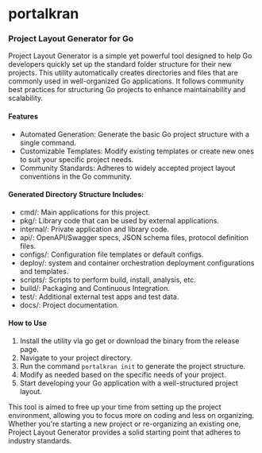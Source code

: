 # portalkran
### Project Layout Generator for Go

Project Layout Generator is a simple yet powerful tool designed to help Go developers quickly set up the standard folder structure for their new projects. This utility automatically creates directories and files that are commonly used in well-organized Go applications. It follows community best practices for structuring Go projects to enhance maintainability and scalability.

#### Features
- Automated Generation: Generate the basic Go project structure with a single command.
- Customizable Templates: Modify existing templates or create new ones to suit your specific project needs.
- Community Standards: Adheres to widely accepted project layout conventions in the Go community.

#### Generated Directory Structure Includes:
- cmd/: Main applications for this project.
- pkg/: Library code that can be used by external applications.
- internal/: Private application and library code.
- api/: OpenAPI/Swagger specs, JSON schema files, protocol definition files.
- configs/: Configuration file templates or default configs.
- deploy/: system and container orchestration deployment configurations and templates.
- scripts/: Scripts to perform build, install, analysis, etc.
- build/: Packaging and Continuous Integration.
- test/: Additional external test apps and test data.
- docs/: Project documentation.

#### How to Use
1. Install the utility via go get or download the binary from the release page.
2. Navigate to your project directory.
3. Run the command `portalkran init` to generate the project structure.
4. Modify as needed based on the specific needs of your project.
5. Start developing your Go application with a well-structured project layout.

This tool is aimed to free up your time from setting up the project environment, allowing you to focus more on coding and less on organizing. Whether you're starting a new project or re-organizing an existing one, Project Layout Generator provides a solid starting point that adheres to industry standards.
